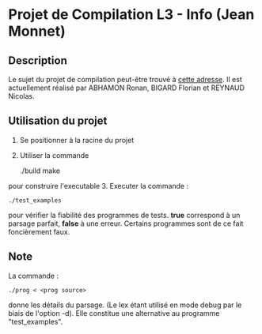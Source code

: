 Projet de Compilation L3 - Info (Jean Monnet)
============================================

Description
-----------
Le sujet du projet de compilation peut-être trouvé à [cette adresse](http://labh-curien.univ-st-etienne.fr/~fj/cpyrr). 
Il est actuellement réalisé par ABHAMON Ronan, BIGARD Florian et REYNAUD Nicolas.


Utilisation du projet
-----------------------

1. Se positionner à la racine du projet
2. Utiliser la commande 

    ./build make
	
 pour construire l'executable
3. Executer la commande : 

    ./test_examples
	
pour vérifier la fiabilité des programmes de tests.
**true** correspond à un parsage parfait, **false** à une erreur. 
Certains programmes sont de ce fait foncièrement faux.

Note
----
La commande :  

	./prog < <prog source>
	
donne les détails du parsage. (Le lex étant utilisé en mode debug par le biais de l'option -d). Elle constitue une alternative au programme "test_examples".
